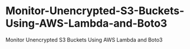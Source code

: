 # Monitor-Unencrypted-S3-Buckets-Using-AWS-Lambda-and-Boto3
Monitor Unencrypted S3 Buckets Using AWS Lambda and Boto3
